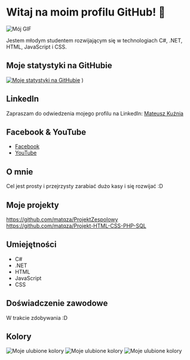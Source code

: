 # Witaj na moim profilu GitHub! 👋

![Mój GIF](https://media3.giphy.com/media/V4NSR1NG2p0KeJJyr5/giphy.gif)


Jestem młodym studentem rozwijającym się w technologiach C#, .NET, HTML, JavaScript i CSS.

## Moje statystyki na GitHubie
[![Moje statystyki na GitHubie](https://github-readme-stats.vercel.app/api?username=matqza)](https://github.com/anuraghazra/github-readme-stats)
)

## LinkedIn
Zapraszam do odwiedzenia mojego profilu na LinkedIn: [Mateusz Kuźnia](https://www.linkedin.com/in/mateusz-ku%C5%BAnia-4174b0269/)

## Facebook & YouTube
- [Facebook](https://www.facebook.com/mateusz.kuznia/)
- [YouTube](https://www.youtube.com/channel/UCUrs3m-i_YfRowt7f91ksmw)


## O mnie
Cel jest prosty i przejrzysty zarabiać dużo kasy i się rozwijać :D 

## Moje projekty
https://github.com/matqza/ProjektZespolowy
https://github.com/matqza/Projekt-HTML-CSS-PHP-SQL

## Umiejętności
- C#
- .NET
- HTML
- JavaScript
- CSS

## Doświadczenie zawodowe
W trakcie zdobywania :D

## Kolory

![Moje ulubione kolory](https://via.placeholder.com/150x50/FF5733/000000?text=FF5733)
![Moje ulubione kolory](https://via.placeholder.com/150x50/FFC300/000000?text=FFC300)
![Moje ulubione kolory](https://via.placeholder.com/150x50/C70039/000000?text=C70039)

